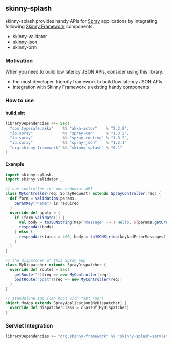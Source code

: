 ## skinny-splash

skinny-splash provides handy APIs for [Spray](http://spray.io/) applications by integrating following [Skinny Framework](http://skinny-framework.org/) components.

- skinny-validator
- skinny-json
- skinny-orm

### Motivation

When you need to build low latency JSON APIs, consider using this library.

- the most developer-friendly framework to build low latency JSON APIs
- integration with Skinny Framework's existing handy components

### How to use

#### build.sbt

```scala
libraryDependencies ++= Seq(
  "com.typesafe.akka"    %% "akka-actor"    % "2.3.8",
  "io.spray"             %% "spray-can"     % "1.3.2",
  "io.spray"             %% "spray-routing" % "1.3.2",
  "io.spray"             %% "spray-json"    % "1.3.1"
  "org.skinny-framework" %% "skinny-splash" % "0.1"
)
```

#### Example

```scala
import skinny.splash._
import skinny.validator._

// one controller for one endpoint API
class MyController(req: SprayRequest) extends SprayController(req) {
  def form = validation(params,
    paramKey("name") is required
  )
  override def apply = {
    if (form.validate()) {
      val body = toJSONString(Map("message" -> s"Hello, ${params.getOrElse("name", "Anonymous")}"))
      respondAs(body)
    } else {
      respondAs(status = 400, body = toJSONString(keyAndErrorMessages))
    }
  }
}

// the dispatcher of this Spray app
class MyDispatcher extends SprayDispatcher {
  override def routes = Seq(
    getRoute("")(req => new MyController(req)),
    postRoute("post")(req => new MyController(req))
  )
}

// standalone app (can boot with "sbt run")
object MyApp extends SprayApplication[MyDispatcher] {
  override def dispatcherClass = classOf[MyDispatcher]
}
```

### Servlet Integration

```scala
libraryDependencies += "org.skinny-framework" %% "skinny-splash-servlet" % "0.1"
```

